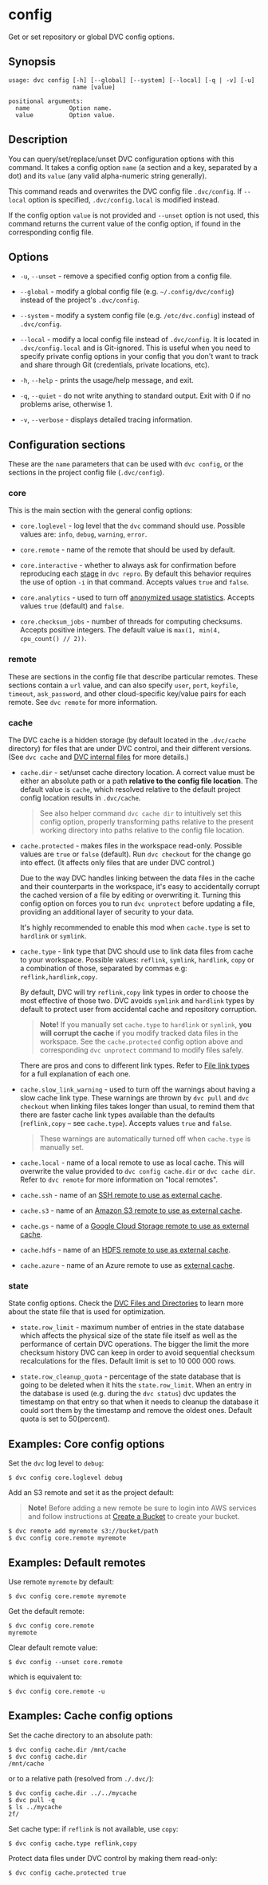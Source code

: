 # config

Get or set repository or global DVC config options.

## Synopsis

```usage
usage: dvc config [-h] [--global] [--system] [--local] [-q | -v] [-u]
                  name [value]

positional arguments:
  name           Option name.
  value          Option value.
```

## Description

You can query/set/replace/unset DVC configuration options with this command. It
takes a config option `name` (a section and a key, separated by a dot) and its
`value` (any valid alpha-numeric string generally).

This command reads and overwrites the DVC config file `.dvc/config`. If
`--local` option is specified, `.dvc/config.local` is modified instead.

If the config option `value` is not provided and `--unset` option is not used,
this command returns the current value of the config option, if found in the
corresponding config file.

## Options

- `-u`, `--unset` - remove a specified config option from a config file.

- `--global` - modify a global config file (e.g. `~/.config/dvc/config`) instead
  of the project's `.dvc/config`.

- `--system` - modify a system config file (e.g. `/etc/dvc.config`) instead of
  `.dvc/config`.

- `--local` - modify a local config file instead of `.dvc/config`. It is located
  in `.dvc/config.local` and is Git-ignored. This is useful when you need to
  specify private config options in your config that you don't want to track and
  share through Git (credentials, private locations, etc).

- `-h`, `--help` - prints the usage/help message, and exit.

- `-q`, `--quiet` - do not write anything to standard output. Exit with 0 if no
  problems arise, otherwise 1.

- `-v`, `--verbose` - displays detailed tracing information.

## Configuration sections

These are the `name` parameters that can be used with `dvc config`, or the
sections in the project config file (`.dvc/config`).

### core

This is the main section with the general config options:

- `core.loglevel` - log level that the `dvc` command should use. Possible values
  are: `info`, `debug`, `warning`, `error`.

- `core.remote` - name of the remote that should be used by default.

- `core.interactive` - whether to always ask for confirmation before reproducing
  each [stage](/doc/commands-reference/run) in `dvc repro`. By default this
  behavior requires the use of option `-i` in that command. Accepts values
  `true` and `false`.

- `core.analytics` - used to turn off
  [anonymized usage statistics](/doc/user-guide/analytics). Accepts values
  `true` (default) and `false`.

- `core.checksum_jobs` - number of threads for computing checksums. Accepts
  positive integers. The default value is `max(1, min(4, cpu_count() // 2))`.

### remote

These are sections in the config file that describe particular remotes. These
sections contain a `url` value, and can also specify `user`, `port`, `keyfile`,
`timeout`, `ask_password`, and other cloud-specific key/value pairs for each
remote. See `dvc remote` for more information.

### cache

The DVC cache is a hidden storage (by default located in the `.dvc/cache`
directory) for files that are under DVC control, and their different versions.
(See `dvc cache` and
[DVC internal files](/doc/user-guide/dvc-files-and-directories) for more
details.)

- `cache.dir` - set/unset cache directory location. A correct value must be
  either an absolute path or a path **relative to the config file location**.
  The default value is `cache`, which resolved relative to the default project
  config location results in `.dvc/cache`.

  > See also helper command `dvc cache dir` to intuitively set this config
  > option, properly transforming paths relative to the present working
  > directory into paths relative to the config file location.

- `cache.protected` - makes files in the workspace read-only. Possible values
  are `true` or `false` (default). Run `dvc checkout` for the change go into
  effect. (It affects only files that are under DVC control.)

  Due to the way DVC handles linking between the data files in the cache and
  their counterparts in the workspace, it's easy to accidentally corrupt the
  cached version of a file by editing or overwriting it. Turning this config
  option on forces you to run `dvc unprotect` before updating a file, providing
  an additional layer of security to your data.

  It's highly recommended to enable this mod when `cache.type` is set to
  `hardlink` or `symlink`.

- `cache.type` - link type that DVC should use to link data files from cache to
  your workspace. Possible values: `reflink`, `symlink`, `hardlink`, `copy` or a
  combination of those, separated by commas e.g: `reflink,hardlink,copy`.

  By default, DVC will try `reflink,copy` link types in order to choose the most
  effective of those two. DVC avoids `symlink` and `hardlink` types by default
  to protect user from accidental cache and repository corruption.

  > **Note!** If you manually set `cache.type` to `hardlink` or `symlink`, **you
  > will corrupt the cache** if you modify tracked data files in the workspace.
  > See the `cache.protected` config option above and corresponding
  > `dvc unprotect` command to modify files safely.

  There are pros and cons to different link types. Refer to
  [File link types](/docs/user-guide/large-dataset-optimization#file-link-types-for-the-dvc-cache)
  for a full explanation of each one.

- `cache.slow_link_warning` - used to turn off the warnings about having a slow
  cache link type. These warnings are thrown by `dvc pull` and `dvc checkout`
  when linking files takes longer than usual, to remind them that there are
  faster cache link types available than the defaults (`reflink,copy` – see
  `cache.type`). Accepts values `true` and `false`.

  > These warnings are automatically turned off when `cache.type` is manually
  > set.

- `cache.local` - name of a local remote to use as local cache. This will
  overwrite the value provided to `dvc config cache.dir` or `dvc cache dir`.
  Refer to `dvc remote` for more information on "local remotes".

- `cache.ssh` - name of an
  [SSH remote to use as external cache](/doc/user-guide/external-outputs#ssh).

- `cache.s3` - name of an
  [Amazon S3 remote to use as external cache](/doc/user-guide/external-outputs#amazon-s-3).

- `cache.gs` - name of a
  [Google Cloud Storage remote to use as external cache](/doc/user-guide/external-outputs#google-cloud-storage).

- `cache.hdfs` - name of an
  [HDFS remote to use as external cache](/doc/user-guide/external-outputs#hdfs).

- `cache.azure` - name of an Azure remote to use as
  [external cache](/doc/user-guide/external-outputs).

### state

State config options. Check the
[DVC Files and Directories](/doc/user-guide/dvc-files-and-directories) to learn
more about the state file that is used for optimization.

- `state.row_limit` - maximum number of entries in the state database which
  affects the physical size of the state file itself as well as the performance
  of certain DVC operations. The bigger the limit the more checksum history DVC
  can keep in order to avoid sequential checksum recalculations for the files.
  Default limit is set to 10 000 000 rows.

- `state.row_cleanup_quota` - percentage of the state database that is going to
  be deleted when it hits the `state.row_limit`. When an entry in the database
  is used (e.g. during the `dvc status`) dvc updates the timestamp on that entry
  so that when it needs to cleanup the database it could sort them by the
  timestamp and remove the oldest ones. Default quota is set to 50(percent).

## Examples: Core config options

Set the `dvc` log level to `debug`:

```dvc
$ dvc config core.loglevel debug
```

Add an S3 remote and set it as the project default:

> **Note!** Before adding a new remote be sure to login into AWS services and
> follow instructions at
> [Create a Bucket](https://docs.aws.amazon.com/AmazonS3/latest/gsg/CreatingABucket.html)
> to create your bucket.

```dvc
$ dvc remote add myremote s3://bucket/path
$ dvc config core.remote myremote
```

## Examples: Default remotes

Use remote `myremote` by default:

```dvc
$ dvc config core.remote myremote
```

Get the default remote:

```dvc
$ dvc config core.remote
myremote
```

Clear default remote value:

```dvc
$ dvc config --unset core.remote
```

which is equivalent to:

```dvc
$ dvc config core.remote -u
```

## Examples: Cache config options

Set the cache directory to an absolute path:

```dvc
$ dvc config cache.dir /mnt/cache
$ dvc config cache.dir
/mnt/cache
```

or to a relative path (resolved from `./.dvc/`):

```dvc
$ dvc config cache.dir ../../mycache
$ dvc pull -q
$ ls ../mycache
2f/
```

Set cache type: if `reflink` is not available, use `copy`:

```dvc
$ dvc config cache.type reflink,copy
```

Protect data files under DVC control by making them read-only:

```dvc
$ dvc config cache.protected true
```
